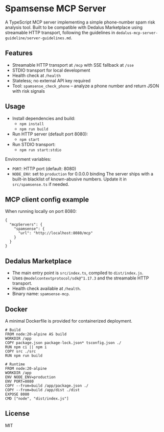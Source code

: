 # Spamsense MCP Server

A TypeScript MCP server implementing a simple phone-number spam risk analysis tool. Built to be compatible with Dedalus Marketplace using streamable HTTP transport, following the guidelines in `dedalus-mcp-server-guideline/server-guidelines.md`.

## Features

- Streamable HTTP transport at `/mcp` with SSE fallback at `/sse`
- STDIO transport for local development
- Health check at `/health`
- Stateless; no external API key required
- Tool: `spamsense_check_phone` – analyze a phone number and return JSON with risk signals

## Usage

- Install dependencies and build:
  - `npm install`
  - `npm run build`
- Run HTTP server (default port 8080):
  - `npm start`
- Run STDIO transport:
  - `npm run start:stdio`

Environment variables:
- `PORT`: HTTP port (default: 8080)
- `NODE_ENV`: set to `production` for 0.0.0.0 binding
The server ships with a built-in blacklist of known-abusive numbers. Update it in `src/spamsense.ts` if needed.

## MCP client config example

When running locally on port 8080:

```
{
  "mcpServers": {
    "spamsense": {
      "url": "http://localhost:8080/mcp"
    }
  }
}
```

## Dedalus Marketplace

- The main entry point is `src/index.ts`, compiled to `dist/index.js`.
- Uses `@modelcontextprotocol/sdk@^1.17.3` and the streamable HTTP transport.
- Health check available at `/health`.
- Binary name: `spamsense-mcp`.

## Docker

A minimal Dockerfile is provided for containerized deployment.

```
# Build
FROM node:20-alpine AS build
WORKDIR /app
COPY package.json package-lock.json* tsconfig.json ./
RUN npm ci || npm i
COPY src ./src
RUN npm run build

# Runtime
FROM node:20-alpine
WORKDIR /app
ENV NODE_ENV=production
ENV PORT=8080
COPY --from=build /app/package.json ./
COPY --from=build /app/dist ./dist
EXPOSE 8080
CMD ["node", "dist/index.js"]
```

## License

MIT
